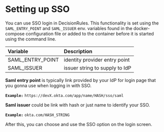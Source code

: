 # Setting up SSO

You can use SSO login in DecisionRules. This functionality is set using the `SAML_ENTRY_POINT` and `SAML_ISSUER` env. variables found in the docker-compose configuration file or added to the container before it is started using the command line.

| Variable | Description |
| :--- | :--- |
| SAML\_ENTRY\_POINT | identity provider entry point |
| SAML\_ISSUER | issuer string to supply to IdP |

**Saml entry point** is typically link provided by your IdP for login page that you gonna use when logging in with SSO.

**`Example:`** `https://devX.okta.com/app/name/HASH/sso/saml`

**Saml issuer** could be link with hash or just name to identify your SSO. 

**`Example:`** `okta.com/HASH_STRING`

After this, you can choose and use the SSO option on the login screen.

